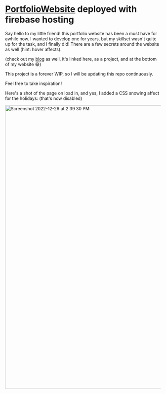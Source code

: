 # [PortfolioWebsite](https://itsmikestang.web.app/) deployed with firebase hosting

Say hello to my little friend! this portfolio website has been a must have for awhile now. I wanted to develop one for years, but my skillset wasn't quite up for the task, and I finally did! There are a few secrets around the website as well (hint: hover affects).

(check out my [blog](https://itsmikestang.web.app/blogpage.html) as well, it's linked here, as a project, and at the bottom of my website 😁)

This project is a forever WIP, so I will be updating this repo continuously. 

Feel free to take inspiration!

Here's a shot of the page on load in, and yes, I added a CSS snowing affect for the holidays: (that's now disabled) 

<img width="913" alt="Screenshot 2022-12-26 at 2 39 30 PM" src="https://user-images.githubusercontent.com/104747065/209582065-5474654a-bdeb-4271-a541-40a7a5ea409f.png">
